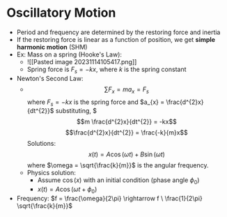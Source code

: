 # Oscillatory Motion
- Period and frequency are determined by the restoring force and inertia
- If the restoring force is linear as a function of position, we get **simple harmonic motion** (SHM)
- Ex: Mass on a spring (Hooke's Law): 
	- ![[Pasted image 20231114105417.png]]
	- Spring force is $F_{s} = -k x$, where $k$ is the spring constant
- Newton's Second Law: 
	- $$\sum\limits F_{x} = ma_{x} = F_{s}$$where $F_{s} = -kx$ is the spring force and $a_{x} = \frac{d^{2}x}{dt^{2}}$
	  substituting, $$$m \frac{d^{2}x}{dt^{2}} = -kx$$ $$\frac{d^{2}x}{dt^{2}} = \frac{-k}{m}x$$
	  Solutions: $$x(t) = A\cos(\omega t) + B\sin(\omega t)$$where $\omega = \sqrt{\frac{k}{m}}$ is the angular frequency.
	- Physics solution:
		- Assume $\cos(x)$ with an initial condition (phase angle $\phi_{0}$)
		- $x(t) = A\cos(\omega t + \phi_{0})$
- Frequency: $f = \frac{\omega}{2\pi} \rightarrow f \ \frac{1}{2\pi} \sqrt{\frac{k}{m}}$ 